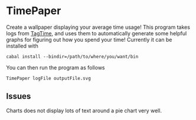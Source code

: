 TimePaper
=========

Create a wallpaper displaying your average time usage! This program
takes logs from [TagTime](http://messymatters.com/tagtime/), and uses
them to automatically generate some helpful graphs for figuring out
how you spend your time! Currently it can be installed with

    cabal install --bindir=/path/to/where/you/want/bin

You can then run the program as follows

    TimePaper logFile outputFile.svg

Issues
------

Charts does not display lots of text around a pie chart very well.
